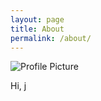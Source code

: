 ```yaml
---
layout: page
title: About
permalink: /about/
---
```


<img src="{{ site.baseurl }}/assets/pic/jiaoyuwei.jpg" title="Profile Picture" class="profile">

Hi, j

[resume]: https://github.com/jiaojiaoloveu/resume/blob/master/examples/resume.pdf
